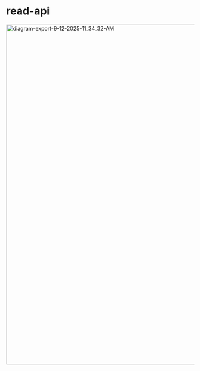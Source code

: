 # read-api
<img width="1508" height="908" alt="diagram-export-9-12-2025-11_34_32-AM" src="https://github.com/user-attachments/assets/3e07be02-d061-42bd-abe8-d2c4fc316140" />
